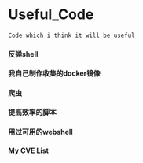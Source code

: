 # Useful_Code
`Code which i think it will be useful`

#### 反弹shell

#### 我自己制作收集的docker镜像

#### 爬虫

#### 提高效率的脚本

#### 用过可用的webshell

#### My CVE List
